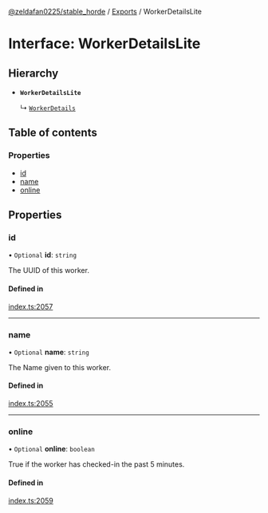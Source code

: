 [@zeldafan0225/stable_horde](../README.md) / [Exports](../modules.md) / WorkerDetailsLite

# Interface: WorkerDetailsLite

## Hierarchy

- **`WorkerDetailsLite`**

  ↳ [`WorkerDetails`](WorkerDetails.md)

## Table of contents

### Properties

- [id](WorkerDetailsLite.md#id)
- [name](WorkerDetailsLite.md#name)
- [online](WorkerDetailsLite.md#online)

## Properties

### id

• `Optional` **id**: `string`

The UUID of this worker.

#### Defined in

[index.ts:2057](https://github.com/ZeldaFan0225/stable_horde/blob/bf3b9d2/index.ts#L2057)

___

### name

• `Optional` **name**: `string`

The Name given to this worker.

#### Defined in

[index.ts:2055](https://github.com/ZeldaFan0225/stable_horde/blob/bf3b9d2/index.ts#L2055)

___

### online

• `Optional` **online**: `boolean`

True if the worker has checked-in the past 5 minutes.

#### Defined in

[index.ts:2059](https://github.com/ZeldaFan0225/stable_horde/blob/bf3b9d2/index.ts#L2059)

